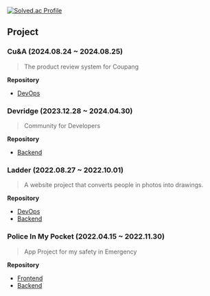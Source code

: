 [![Solved.ac Profile](http://mazassumnida.wtf/api/v2/generate_badge?boj=vo3ov1111)](https://solved.ac/vo3ov1111/)

## Project
### Cu&A (2024.08.24 ~ 2024.08.25)
> The product review system for Coupang
> 
**Repository**
* [DevOps](https://github.com/coucoudas)

### Devridge (2023.12.28 ~ 2024.04.30)
> Community for Developers
>  
**Repository**
* [Backend](https://github.com/devridge-team-project/devridge-server)
### Ladder (2022.08.27 ~ 2022.10.01)
> A website project that converts people in photos into drawings.
>
**Repository**
* [DevOps](https://github.com/2022-SeongNam-Team-C/Ladder-docker)
* [Backend](https://github.com/2022-SeongNam-Team-C/Ladder-Backend)
### Police In My Pocket (2022.04.15 ~ 2022.11.30)
> App Project for my safety in Emergency
>
**Repository**
* [Frontend](https://github.com/hanium-project/Police-in-my-pocket-frontend)
* [Backend](https://github.com/hanium-project/Police-in-my-pocket-backend)
